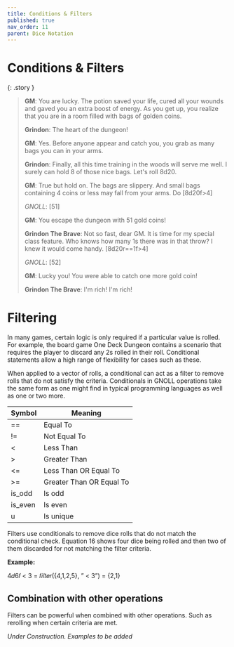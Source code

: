 ```yaml
---
title: Conditions & Filters
published: true
nav_order: 11
parent: Dice Notation
---
```


# Conditions & Filters

{: .story }
>**GM**: You are lucky. The potion saved your life, cured all your wounds and gaved you an extra boost of energy. As you get up, you realize that you are in a room filled with bags of golden coins.
>
>**Grindon**: The heart of the dungeon!
>
>**GM**: Yes. Before anyone appear and catch you, you grab as many bags you can in your arms.
>
>**Grindon**: Finally, all this time training in the woods will serve me well. I surely can hold 8 of those nice bags. Let's roll 8d20.
>
>**GM**: True but hold on. The bags are slippery. And small bags containing 4 coins or less may fall from your arms. Do [8d20f>4]
>
>*GNOLL*: [51]
>
>**GM**: You escape the dungeon with 51 gold coins!
>
>**Grindon The Brave**: Not so fast, dear GM. It is time for my special class feature. Who knows how many 1s there was in that throw? I knew it would come handy. [8d20r==1f>4]
>
>*GNOLL*: [52]
>
>**GM**: Lucky you! You were able to catch one more gold coin!
>
>**Grindon The Brave**: I'm rich! I'm rich!

# Filtering

In many games, certain logic is only required if a particular value is rolled. For example, the board game One Deck Dungeon  contains a scenario
that requires the player to discard any 2s rolled in their roll. Conditional statements allow a high range of flexibility for
cases such as these.

When applied to a vector of rolls, a conditional can act as a filter to remove rolls that do not satisfy the criteria.
Conditionals in GNOLL operations take the same form as one might find in typical programming languages as well as one or two more.

| Symbol | Meaning      |
| ------ | ------------ |
|   ==   | Equal To     |
|   !=   | Not Equal To     |
|   <    | Less Than    |
|   >    | Greater Than |
|   <=   | Less Than OR Equal To     |
|   >=   | Greater Than OR Equal To     |
| is_odd | Is odd |
| is_even | Is even |
| u | Is unique |

Filters use conditionals to remove dice rolls that do not match the conditional check. Equation 16 shows four dice
being rolled and then two of them discarded for not matching the filter criteria.

**Example:**

4𝑑6𝑓 < 3 = 𝑓𝑖𝑙𝑡𝑒𝑟({4,1,2,5}, ” < 3”) = {2,1}

## Combination with other operations

Filters can be powerful when combined with other operations. Such as rerolling when certain criteria are met.

*Under Construction. Examples to be added*
